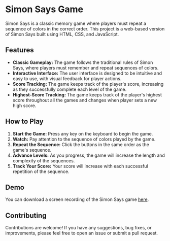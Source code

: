 # Simon Says Game

Simon Says is a classic memory game where players must repeat a sequence of colors in the correct order. This project is a web-based version of Simon Says built using HTML, CSS, and JavaScript.

## Features

- **Classic Gameplay:** The game follows the traditional rules of Simon Says, where players must remember and repeat sequences of colors.
- **Interactive Interface:** The user interface is designed to be intuitive and easy to use, with visual feedback for player actions.
- **Score Tracking:** The game keeps track of the player's score, increasing as they successfully complete each level of the game.
- **Highest-Score Tracking:** The game keeps track of the player's highest score throughout all the games and changes when player sets a new high score.

## How to Play

1. **Start the Game:** Press any key on the keyboard to begin the game.
2. **Watch:** Pay attention to the sequence of colors played by the game.
3. **Repeat the Sequence:** Click the buttons in the same order as the game's sequence.
4. **Advance Levels:** As you progress, the game will increase the length and complexity of the sequences.
5. **Track Your Score:** Your score will increase with each successful repetition of the sequence.

## Demo

You can download a screen recording of the Simon Says game [here](videos/simon-says-gameplay.mp4).

## Contributing

Contributions are welcome! If you have any suggestions, bug fixes, or improvements, please feel free to open an issue or submit a pull request.

